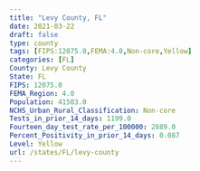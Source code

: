 ```yaml
---
title: "Levy County, FL"
date: 2021-03-22
draft: false
type: county
tags: [FIPS:12075.0,FEMA:4.0,Non-core,Yellow]
categories: [FL]
County: Levy County
State: FL
FIPS: 12075.0
FEMA_Region: 4.0
Population: 41503.0
NCHS_Urban_Rural_Classification: Non-core
Tests_in_prior_14_days: 1199.0
Fourteen_day_test_rate_per_100000: 2889.0
Percent_Positivity_in_prior_14_days: 0.087
Level: Yellow
url: /states/FL/levy-county
---
```



